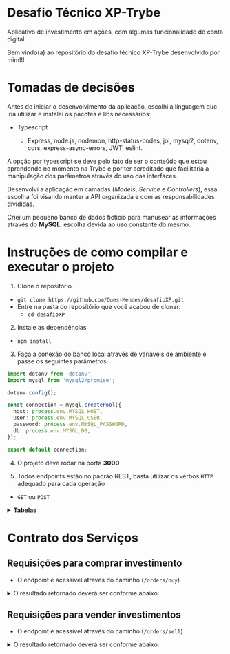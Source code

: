 # Desafio Técnico XP-Trybe

Aplicativo de investimento em ações, com algumas funcionalidade de conta digital.

Bem vindo(a) ao repositório do desafio técnico XP-Trybe desenvolvido por mim!!!

# Tomadas de decisões

Antes de iniciar o desenvolvimento da aplicação, escolhi a linguagem que iria utilizar e instalei os pacotes e libs necessários: 

- Typescript
  
  - Express, node.js, nodemon, http-status-codes, joi, mysql2, dotenv, cors, express-async-errors, JWT, eslint.

A opção por typescript se deve pelo fato de ser o conteúdo que estou aprendendo no momento na Trybe e por ter acreditado que facilitaria a manipulação dos parâmetros através do uso das interfaces.

Desenvolvi a aplicação em camadas (_Models_, _Service_ e _Controllers_), essa escolha foi visando manter a API organizada e com as responsabilidades divididas.

Criei um pequeno banco de dados ficticio para manusear as informações através do **MySQL**, escolha devida ao uso constante do mesmo.


# Instruções de como compilar e executar o projeto

1. Clone o repositório

- `git clone https://github.com/Ques-Mendes/desafioXP.git`
- Entre na pasta do repositório que você acabou de clonar:
  - `cd desafioXP`

2. Instale as dependências

  - `npm install`

3. Faça a conexão do banco local através de variavéis de ambiente e passe os seguintes parâmetros:

  ```typescript
  import dotenv from 'dotenv';
  import mysql from 'mysql2/promise';

  dotenv.config();

  const connection = mysql.createPool({
    host: process.env.MYSQL_HOST,
    user: process.env.MYSQL_USER,
    password: process.env.MYSQL_PASSWORD,
    db: process.env.MYSQL_DB,
  }); 

  export default connection;
  ```

4. O projeto deve rodar na porta **3000** 

5. Todos endpoints estão no padrão REST, basta utilizar os verbos `HTTP` adequado para cada operação

  - `GET` ou `POST`

<details>
  <summary><strong>Tabelas</strong></summary><br />

  O banco (ficticio) possui três tabelas : pessoa usuária(Users), ações(Stocks) e ordens(Orders).

  ```sql
  DROP SCHEMA IF EXISTS Investments;
CREATE SCHEMA IF NOT EXISTS Investments;

USE Investments;

CREATE TABLE Users (
  id INTEGER AUTO_INCREMENT PRIMARY KEY NOT NULL,
  email TEXT NOT NULL,
  password TEXT NOT NULL,
  balance DECIMAL(6,2) NOT NULL
);

CREATE TABLE Stocks (
  id INTEGER AUTO_INCREMENT PRIMARY KEY NOT NULL,
  quantity INTEGER,
  cost DECIMAL(5, 2) NOT NULL
);

CREATE TABLE Orders (
  id INTEGER AUTO_INCREMENT PRIMARY KEY NOT NULL,
  userId INTEGER,
  stocksId INTEGER,
  quantity INTEGER,
  FOREIGN KEY (userId) REFERENCES Users (id),
  FOREIGN KEY (stocksId) REFERENCES Stocks (id)
);

SET SQL_SAFE_UPDATES = 0;

INSERT INTO
  Users (email, password, balance)
VALUES
  ("xpto@gml.com", "12345X", 500.00);
  
INSERT INTO
  Users (email, password, balance)
VALUES
  ("user1@gmail.com", "diamond", 500.00);

INSERT INTO
  Users (email, password, balance)
VALUES
  ("user2@gmail.com", "gold123", 500.00);
  
INSERT INTO
  Stocks (quantity, cost)
VALUES
  (100, 350.00);

INSERT INTO
  Stocks (quantity, cost)
VALUES
  (100, 350.00);

INSERT INTO
  Stocks (quantity, cost)
VALUES
  (100, 350.00);
  
INSERT INTO
  Orders (userId, stocksId, quantity)
VALUES
  (1, 3, 10);

INSERT INTO
  Orders (userId, stocksId, quantity)
VALUES
  (3, 2, 20);
  
INSERT INTO
  Orders (userId, stocksId, quantity)
VALUES
  (2, 1, 30);
```

</details>

# Contrato dos Serviços

## Requisições para comprar investimento

- O endpoint é acessível através do caminho (`/orders/buy`)

<details>
<summary>O resultado retornado deverá ser conforme abaixo:</summary>

<br>

  - Caso os dados sejam enviados corretamente:
  - _status http_ `201`
```json
{
  "userId": 1,
  "stocksId": 3,
  "quantity": 10,
  "message": "Successfully done"
}
```

  - Caso a quantidade a ser comprada seja maior que a quantidade disponível na corretora:
  - _status http_  `400`
```json
{
  "message": "Insufficient avaiable stock to buy!"
}

```

</details>

## Requisições para vender investimentos

- O endpoint é acessível através do caminho (`/orders/sell`)

<details>
<summary>O resultado retornado deverá ser conforme abaixo:</summary>

<br>
  
  - Caso os dados sejam enviados corretamente:
  - _status http_ `200`
```json
{
  "userId": 1,
  "stocksId": 3,
  "quantity": 10,
  "message": "Successfully sold"
}
  
```
  
  - Caso a quantidade de ativo a ser vendida seja maior que a quantidade disponível na carteira:
  - _status http_  `400`
```json 
{
  "message": "You have insufficient stock to sell!"
}
  
```
  
<br>
  
## Requisições feita por cliente
  
  - O endpoint é acessível através do caminho (`/user/orders/:id`)

<details>
<summary>O resultado retornado deverá ser conforme abaixo:</summary>

<br>
  
  - _status http_ `200`
```json
 [
  {
    "userId": 2,
    "stocksId": 1,
    "quantity": 10,
    "cost": "350.00"
  }
]
```
 <br>
  
  ## Requisições feitas por ativos
  
  - O endpoint é acessível através do caminho (`/stocks/:id`)

<details>
<summary>O resultado retornado deverá ser conforme abaixo:</summary>

<br>
  
  - _status http_ `200`
```json
  {
    "id": 2,
    "quantity": 100,
    "cost": "350.00"
  }
```
  <br>
  
  
  ## Requisição para depósito em conta
  
   - O endpoint é acessível através do caminho (`/account/deposit`)
  
<details>
<summary>O resultado retornado deverá ser conforme abaixo:</summary>

<br>
  
  - _status http_ `200`
  
  
  - Caso a quantidade a ser depositada seja negativa ou igual a zero:
  - _status http_  `400`
```json
{
  "message": "Invalid value!"
} 
```
  
  <br>
  
  ## Requisição para saque da conta
  
  - O endpoint é acessível através do caminho (`/account/withdraw`)
  
<details>
<summary>O resultado retornado deverá ser conforme abaixo:</summary>

<br>
  
  - _status http_ `200`
  
  
  - Caso a quantidade a ser sacada seja negativa ou igual a zero:
  - _status http_  `400`
```json
{
  "message": "Invalid value!"
} 
```

  - Caso a quantidade a ser sacada seja maior que o saldo em conta:
  - _status http_  `400`
```json
{
  "message": "You have insufficient balance to withdraw from!"
}
```
  
  <br>
  
  

